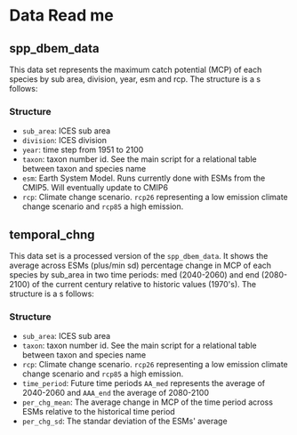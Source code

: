 # Data Read me

## spp_dbem_data

This data set represents the maximum catch potential (MCP) of each species by sub area, division, year, esm and rcp. The structure is a s follows:

### Structure

- `sub_area`: ICES sub area
- `division`: ICES division
- `year`: time step from 1951 to 2100
- `taxon`: taxon number id. See the main script for a relational table between taxon and species name
- `esm`: Earth System Model. Runs currently done with ESMs from the CMIP5. Will eventually update to CMIP6
- `rcp`: Climate change scenario. `rcp26` representing a low emission climate change scenario and `rcp85` a high emission.

## temporal_chng

This data set is a processed version of the `spp_dbem_data`. It shows the average across ESMs (plus/min sd) percentage change in MCP of each species by sub_area in two time periods: med (2040-2060) and end (2080-2100) of the current century relative to historic values (1970's). The structure is a s follows:

### Structure

- `sub_area`: ICES sub area
- `taxon`: taxon number id. See the main script for a relational table between taxon and species name
- `rcp`: Climate change scenario. `rcp26` representing a low emission climate change scenario and `rcp85` a high emission.
- `time_period`: Future time periods `AA_med` represents the average of 2040-2060 and `AAA_end` the average of 2080-2100
- `per_chg_mean`: The average change in MCP of the time period across ESMs relative to the historical time period
- `per_chg_sd`: The standar deviation of the ESMs' average


